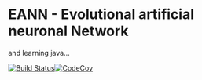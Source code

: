 # EANN - Evolutional artificial neuronal Network
and learning java...

[![Build Status](https://travis-ci.org/ufobat/EANN.svg?branch=master)](https://travis-ci.org/ufobat/EANN)[![CodeCov](https://codecov.io/github/ufobat/EANN/coverage.svg?branch=master)](https://codecov.io/github/ufobat/EANN)